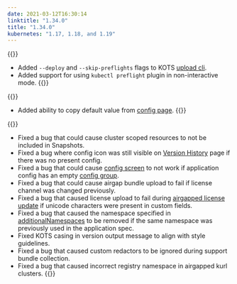 ```yaml
---
date: 2021-03-12T16:30:14
linktitle: "1.34.0"
title: "1.34.0"
kubernetes: "1.17, 1.18, and 1.19"
---
```


{{<features>}}
  * Added `--deploy` and `--skip-preflights` flags to KOTS [upload cli](/kots-cli/upload).
  * Added support for using `kubectl preflight` plugin in non-interactive mode.
{{</features>}}

{{<changes>}}
* Added ability to copy default value from [config page](/kotsadm/installing/online-install/#config-screen).
{{</changes>}}

{{<fixes>}}
* Fixed a bug that could cause cluster scoped resources to not be included in Snapshots.
* Fixed a bug where config icon was still visible on [Version History](/kotsadm/updating/updating-kots-apps/#checking-for-updates) page if there was no present config.
* Fixed a bug that could cause [config screen](/vendor/config/config-screen/) to not work if application config has an empty [config group](https://kots.io/reference/v1beta1/config/#groups).
* Fixed a bug that could cause airgap bundle upload to fail if license channel was changed previously.
* Fixed a bug that caused license upload to fail during [airgapped license update](/kotsadm/updating/license-updates/#2-airgap-licenses) if unicode characters were present in custom fields.
* Fixed a bug that caused the namespace specified in [additionalNamespaces](/vendor/operators/additional-namespaces/) to be removed if the same namespace was previously used in the application spec.
* Fixed KOTS casing in version output message to align with style guidelines.
* Fixed a bug that caused custom redactors to be ignored during support bundle collection.
* Fixed a bug that caused incorrect registry namespace in airgapped kurl clusters.
{{</fixes>}}
